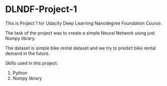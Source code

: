 # DLNDF-Project-1

This is Project 1 for Udacity Deep Learning Nanodegree Foundation Course.

The task of the project was to create a simple Neural Network using just Numpy library.

The dataset is simple bike rental dataset and we try to predict bike rental demand in the future. 

Skills used in this project:
1) Python
2) Numpy library
